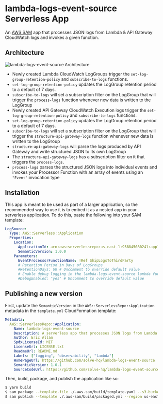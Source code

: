 # lambda-logs-event-source Serverless App

An [AWS SAM](https://github.com/awslabs/serverless-application-model) app that processes JSON logs from Lambda & API Gateway CloudWatch logs and invokes a given function.

## Architecture

![lambda-logs-event-source Architecture](https://github.com/solve-hq/lambda-logs-event-source/raw/master/assets/lambda-logs-event-processor-arch-diagram.png)

- Newly created Lambda CloudWatch LogGroups trigger the `set-log-group-retention-policy` and `subscribe-to-logs` functions.
- `set-log-group-retention-policy` updates the LogGroup retention period to a default of 7 days.
- `subscribe-to-logs` will set a subscription filter on the LogGroup that will trigger the `process-logs` function whenever new data is written to the LogGroup
- Newly created API Gateway CloudWatch Execution logs trigger the `set-log-group-retention-policy` and `subscribe-to-logs` functions.
- `set-log-group-retention-policy` updates the LogGroup retention period to a default of 7 days.
- `subscribe-to-logs` will set a subscription filter on the LogGroup that will trigger the `structure-api-gateway-logs` function whenever new data is written to the LogGroup
- `structure-api-gateway-logs` will parse the logs produced by API Gateway and write structured JSON to its own LogGroup
- The `structure-api-gateway-logs` has a subscription filter on it that triggers the `process-logs`.
- `process-logs` parses the structured JSON logs into individual events and invokes your Processor Function with an array of events using an `"Event"` invocation type

## Installation

This app is meant to be used as part of a larger application, so the recommended way to use it is to embed it as a nested app in your serverless application. To do this, paste the following into your SAM template:

```yaml
LogSource:
  Type: AWS::Serverless::Application
  Properties:
    Location:
      ApplicationId: arn:aws:serverlessrepo:us-east-1:958845080241:applications/lambda-logs-event-source
      SemanticVersion: 1.0.0
    Parameters:
      EventProcessorFunctionName: !Ref ShipLogsToThirdParty
      # Retention Period in Days of LogGroups
      #RetentionDays: 60 # Uncomment to override default value
      # Enable debug logging in the lambda-logs-event-source lambda functions
      #DebugEnabled: "yes" # Uncomment to override default value
```

## Publishing a new version

First, update the `SemanticVersion` in the `AWS::ServerlessRepo::Application` metadata in the `template.yml` CloudFormation template:

```yaml
Metadata:
  AWS::ServerlessRepo::Application:
    Name: lambda-logs-event-source
    Description: A serverless app that processes JSON logs from Lambda & API Gateway CloudWatch logs and invokes a given function
    Author: Eric Allam
    SpdxLicenseId: MIT
    LicenseUrl: LICENSE.txt
    ReadmeUrl: README.md
    Labels: ["logging", "observability", "lambda"]
    HomePageUrl: https://github.com/solve-hq/lambda-logs-event-source
    SemanticVersion: 1.0.1
    SourceCodeUrl: https://github.com/solve-hq/lambda-logs-event-source
```

Then, build, package, and publish the application like so:

```bash
$ yarn build
$ sam package --template-file ./.aws-sam/build/template.yaml --s3-bucket solve-eric-source-code-us-east-1 --output-template-file ./.aws-sam/build/packaged.yml --region us-east-1 --profile eric-dev
$ sam publish --template ./.aws-sam/build/packaged.yml --region us-east-1 --profile eric-dev --semantic-version NEW_VERSION
```

